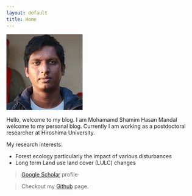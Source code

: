 ```yaml
---
layout: default
title: Home
---
```

![](/assets/images/mshmandal.png)

Hello, welcome to my blog. I am Mohamamd Shamim Hasan Mandal welcome to my personal blog. Currently I am working as a postdoctoral researcher at Hiroshima University.

My research interests:
   - Forest ecology particularly the impact of various disturbances
   - Long term Land use land cover (LULC) changes


> [Google Scholar](https://scholar.google.co.jp/citations?user=DzkOfcEAAAAJ&hl=en&oi=ao) profile· 

> Checkout my [Github](https://github.com/mshmandal) page.


